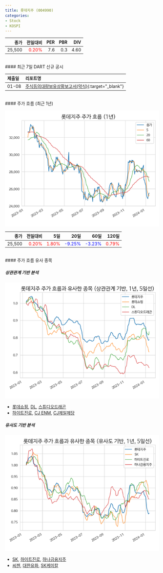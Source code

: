 ```yaml
---
title: 롯데지주 (004990)
categories:
- Stock
- KOSPI
---
```


|종가|전일대비|PER|PBR|DIV|
|---:|-------:|--:|--:|--:|
|25,500|<span style="color: red">0.20%</span>|7.6|0.3|4.60|

<!-- more -->

<br>
#### 최근 7일 DART 신규 공시


|제출일|리포트명|
|:-----|:-------|
|01-08|[주식등의대량보유상황보고서(약식)](https://dart.fss.or.kr/dsaf001/main.do?rcpNo=20240108000580){:target="_blank"}|

<br>
#### 주가 흐름 (최근 1년)

![004990](/assets/images/stock/004990.png)

|종가|전일대비|5일|20일|60일|120일|
|---:|-------:|--:|---:|---:|----:|
|25,500|<span style="color: red">0.20%</span>|<span style="color: red">1.80%</span>|<span style="color: blue">-9.25%</span>|<span style="color: blue">-3.23%</span>|<span style="color: red">0.79%</span>|

<br>
#### 주가 흐름 유사 종목

##### 상관관계 기반 분석

![004990](/assets/images/stock/004990_corr.png)
- [롯데쇼핑](/023530/), [DL](/000210/), [스튜디오드래곤](/253450/)
- [하이트진로](/000080/), [CJ ENM](/035760/), [CJ제일제당](/097950/)

##### 유사도 기반 분석

![004990](/assets/images/stock/004990_sim.png)
- [SK](/034730/), [하이트진로](/000080/), [하나금융지주](/086790/)
- [씨젠](/096530/), [대한유화](/006650/), [SK케미칼](/285130/)